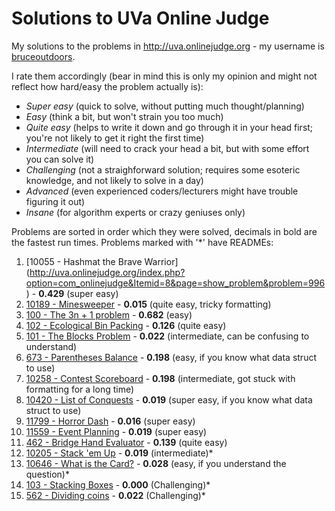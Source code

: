 Solutions to UVa Online Judge
===

My solutions to the problems in http://uva.onlinejudge.org - my username is [bruceoutdoors](http://uva.onlinejudge.org/index.php?option=com_onlinejudge&Itemid=8&page=show_authorstats&userid=549366).

I rate them accordingly (bear in mind this is only my opinion and might not reflect how hard/easy the problem actually is):
- *Super easy* (quick to solve, without putting much thought/planning)
- *Easy* (think a bit, but won't strain you too much)
- *Quite easy* (helps to write it down and go through it in your head first; you're not likely to get it right the first time)
- *Intermediate* (will need to crack your head a bit, but with some effort you can solve it)
- *Challenging* (not a straighforward solution; requires some esoteric knowledge, and not likely to solve in a day)
- *Advanced* (even experienced coders/lecturers might have trouble figuring it out) 
- *Insane* (for algorithm experts or crazy geniuses only)

Problems are sorted in order which they were solved, decimals in bold are the fastest run times. Problems marked with '*' have READMEs:
 1. [10055 - Hashmat the Brave Warrior] (http://uva.onlinejudge.org/index.php?option=com_onlinejudge&Itemid=8&page=show_problem&problem=996) - **0.429** (super easy)
 2. [10189 - Minesweeper](http://uva.onlinejudge.org/index.php?option=com_onlinejudge&Itemid=8&page=show_problem&problem=1130)  - **0.015**  (quite easy, tricky formatting)
 3. [100 - The 3n + 1 problem](http://uva.onlinejudge.org/index.php?option=com_onlinejudge&Itemid=8&page=show_problem&problem=36) - **0.682** (easy)
 4. [102 - Ecological Bin Packing](http://uva.onlinejudge.org/index.php?option=com_onlinejudge&Itemid=8&page=show_problem&problem=38) - **0.126** (quite easy)
 5. [101 - The Blocks Problem](http://uva.onlinejudge.org/index.php?option=com_onlinejudge&Itemid=8&page=show_problem&problem=37) - **0.022** (intermediate, can be confusing to understand)
 6. [673 - Parentheses Balance](http://uva.onlinejudge.org/index.php?option=com_onlinejudge&Itemid=8&page=show_problem&problem=614) - **0.198** (easy, if you know what data struct to use)
 7. [10258 - Contest Scoreboard](http://uva.onlinejudge.org/index.php?option=com_onlinejudge&Itemid=8&page=show_problem&problem=1199) - **0.198** (intermediate, got stuck with formatting for a long time)
 8. [10420 - List of Conquests](http://uva.onlinejudge.org/index.php?option=com_onlinejudge&Itemid=8&page=show_problem&problem=1361) - **0.019** (super easy, if you know what data struct to use)
 9. [11799 - Horror Dash](http://uva.onlinejudge.org/index.php?option=com_onlinejudge&Itemid=8&page=show_problem&problem=2899) - **0.016** (super easy)
 10. [11559 - Event Planning](http://uva.onlinejudge.org/index.php?option=onlinejudge&page=show_problem&problem=2595) - **0.019** (super easy)
 11. [462 - Bridge Hand Evaluator](http://uva.onlinejudge.org/index.php?option=com_onlinejudge&Itemid=8&page=show_problem&category=&problem=403) - **0.139** (quite easy)
 12. [10205 - Stack 'em Up](http://uva.onlinejudge.org/index.php?option=com_onlinejudge&Itemid=8&page=show_problem&category=&problem=1146) - **0.019** (intermediate)*
 13. [10646 - What is the Card?](http://uva.onlinejudge.org/index.php?option=com_onlinejudge&Itemid=8&page=show_problem&problem=1587) - **0.028** (easy, if you understand the question)* 
 14. [103 - Stacking Boxes](http://uva.onlinejudge.org/external/1/103.html) - **0.000** (Challenging)*
 15. [562 - Dividing coins](https://uva.onlinejudge.org/index.php?option=com_onlinejudge&Itemid=8&category=144&page=show_problem&problem=503) - **0.022** (Challenging)*
 
